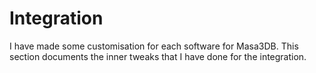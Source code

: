 # Integration
I have made some customisation for each software for Masa3DB. This section documents the inner tweaks that I have done for the integration.
